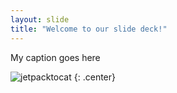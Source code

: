 ```yaml
---
layout: slide
title: "Welcome to our slide deck!"
---
```


My caption goes here

![jetpacktocat](https://octodex.github.com/images/jetpacktocat.png)
{: .center}

